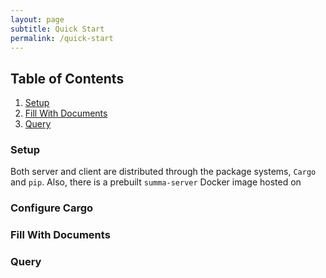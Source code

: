 ```yaml
---
layout: page
subtitle: Quick Start
permalink: /quick-start
---
```

## Table of Contents
1. [Setup](#setup)
2. [Fill With Documents](#fill)
3. [Query](#query)

### Setup <a name="setup"></a>
Both server and client are distributed through the package systems, `Cargo` and `pip`.
Also, there is a prebuilt `summa-server` Docker image hosted on

### Configure Cargo
### Fill With Documents <a name="fill"></a>
### Query <a name="query"></a>